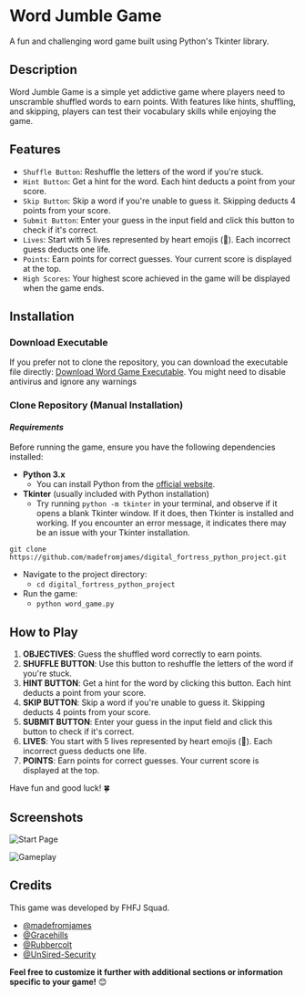# Word Jumble Game

A fun and challenging word game built using Python's Tkinter library.

## Description

Word Jumble Game is a simple yet addictive game where players need to unscramble shuffled words to earn points. With features like hints, shuffling, and skipping, players can test their vocabulary skills while enjoying the game.

## Features

- `Shuffle Button`: Reshuffle the letters of the word if you're stuck.
- `Hint Button`: Get a hint for the word. Each hint deducts a point from your score.
- `Skip Button`: Skip a word if you're unable to guess it. Skipping deducts 4 points from your score.
- `Submit Button`: Enter your guess in the input field and click this button to check if it's correct.
- `Lives`: Start with 5 lives represented by heart emojis (💖). Each incorrect guess deducts one life.
- `Points`: Earn points for correct guesses. Your current score is displayed at the top.
- `High Scores`: Your highest score achieved in the game will be displayed when the game ends.

## Installation

### Download Executable

If you prefer not to clone the repository, you can download the executable file directly:
[Download Word Game Executable](https://github.com/madefromjames/word-jumble-game/blob/main/word_game.exe). You might need to disable antivirus and ignore any warnings

### Clone Repository (Manual Installation)

#### _Requirements_

Before running the game, ensure you have the following dependencies installed:

- **Python 3.x**
     - You can install Python from the [official website](https://www.python.org/downloads/).
- **Tkinter** (usually included with Python installation)
    - Try running `python -m tkinter` in your terminal, and observe if it opens a blank Tkinter window. If it does, then Tkinter is installed and working. If you encounter an error message, it indicates there may be an issue with your Tkinter installation.

`git clone https://github.com/madefromjames/digital_fortress_python_project.git`

- Navigate to the project directory:
    - `cd digital_fortress_python_project`
- Run the game:
    - `python word_game.py`

## How to Play

1. **OBJECTIVES**: Guess the shuffled word correctly to earn points.
2. **SHUFFLE BUTTON**: Use this button to reshuffle the letters of the word if you're stuck.
3. **HINT BUTTON**: Get a hint for the word by clicking this button. Each hint deducts a point from your score.
4. **SKIP BUTTON**: Skip a word if you're unable to guess it. Skipping deducts 4 points from your score.
5. **SUBMIT BUTTON**: Enter your guess in the input field and click this button to check if it's correct.
6. **LIVES**: You start with 5 lives represented by heart emojis (💖). Each incorrect guess deducts one life.
7. **POINTS**: Earn points for correct guesses. Your current score is displayed at the top.

Have fun and good luck! 🍀

## Screenshots

![Start Page](screenshots/start_page.png)

![Gameplay](screenshots/gameplay.png)

## Credits

This game was developed by FHFJ Squad.

- [@madefromjames](https://github.com/madefromjames)
- [@Gracehills](https://github.com/Gracehills)
- [@Rubbercolt](https://github.com/Rubbercolt)
- [@UnSired-Security](https://github.com/UnSired-Security)

__Feel free to customize it further with additional sections or information specific to your game!__ 😊
